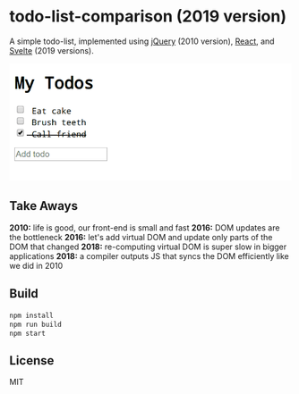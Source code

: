 # todo-list-comparison (2019 version)

A simple todo-list, implemented using [jQuery](https://jquery.com) (2010 version), [React](https://reactjs.org/), and [Svelte](https://svelte.dev/) (2019 versions).

![demo](./docs/screencapture.gif)


## Take Aways

__2010:__ life is good, our front-end is small and fast
__2016:__ DOM updates are the bottleneck
__2016:__ let's add virtual DOM and update only parts of the DOM that changed
__2018:__ re-computing virtual DOM is super slow in bigger applications
__2018:__ a compiler outputs JS that syncs the DOM efficiently like we did in 2010


## Build

```
npm install
npm run build
npm start
```


## License

MIT
